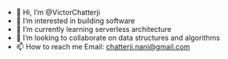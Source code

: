 - 👋 Hi, I’m @VictorChatterji
- 👀 I’m interested in building software
- 🌱 I’m currently learning serverless architecture
- 💞️ I’m looking to collaborate on data structures and algorithms
- 📫 How to reach me Email: chatterji.nani@gmail.com

<!---
VictorChatterji/VictorChatterji is a ✨ special ✨ repository because its `README.md` (this file) appears on your GitHub profile.
You can click the Preview link to take a look at your changes.
--->

